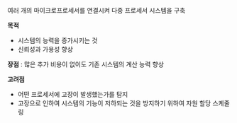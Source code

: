 여러 개의 마이크로프로세서를 연결시켜 다중 프로세서 시스템을 구축

**목적**
- 시스템의 능력을 증가시키는 것
- 신뢰성과 가용성 향상

**장점** : 많은 추가 비용이 없이도 기존 시스템의 계산 능력 향상

**고려점**
- 어떤 프로세서에 고장이 발생했는가를 탐지
- 고장으로 인하여 시스템의 기능이 저하되는 것을 방지하기 위하여 자원 할당 스케줄링